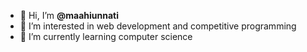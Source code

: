 - 👋 Hi, I’m <b>@maahiunnati</b>
- 👀 I’m interested in web development
     and competitive programming
- 🌱 I’m currently learning computer science
 



<!---
maahiunnati/maahiunnati is a ✨ special ✨ repository because its `README.md` (this file) appears on your GitHub profile.
You can click the Preview link to take a look at your changes.
--->

